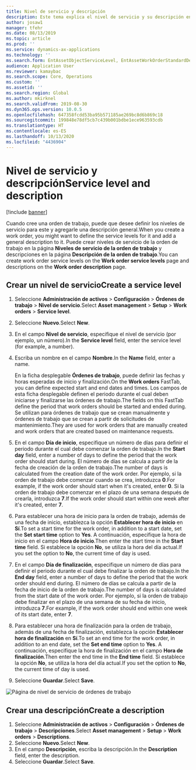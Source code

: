 ```yaml
---
title: Nivel de servicio y descripción
description: Este tema explica el nivel de servicio y su descripción en Administración de activos.
author: josaw1
manager: tfehr
ms.date: 08/13/2019
ms.topic: article
ms.prod: ''
ms.service: dynamics-ax-applications
ms.technology: ''
ms.search.form: EntAssetObjectServiceLevel, EntAssetWorkOrderStandardDescription, EntAssetWorkOrderServiceLevel, EntAssetServiceLevelLookup
audience: Application User
ms.reviewer: kamaybac
ms.search.scope: Core, Operations
ms.custom: ''
ms.assetid: ''
ms.search.region: Global
ms.author: mkirknel
ms.search.validFrom: 2019-08-30
ms.dyn365.ops.version: 10.0.5
ms.openlocfilehash: 647358fcdd53ba95b571185ae269bc8d6b869c18
ms.sourcegitcommit: 199848e78df5cb7c439b001bdbe1ece963593cdb
ms.translationtype: HT
ms.contentlocale: es-ES
ms.lasthandoff: 10/13/2020
ms.locfileid: "4436904"
---
```

# <a name="service-level-and-description"></a><span data-ttu-id="9eff5-103">Nivel de servicio y descripción</span><span class="sxs-lookup"><span data-stu-id="9eff5-103">Service level and description</span></span>

[!include [banner](../../includes/banner.md)]

 

<span data-ttu-id="9eff5-104">Cuando cree una orden de trabajo, puede que desee definir los niveles de servicio para este y agregarle una descripción general.</span><span class="sxs-lookup"><span data-stu-id="9eff5-104">When you create a work order, you might want to define the service levels for it and add a general description to it.</span></span> <span data-ttu-id="9eff5-105">Puede crear niveles de servicio de la orden de trabajo en la página **Niveles de servicio de la orden de trabajo** y descripciones en la página **Descripción de la orden de trabajo**.</span><span class="sxs-lookup"><span data-stu-id="9eff5-105">You can create work order service levels on the **Work order service levels** page and descriptions on the **Work order description** page.</span></span>

## <a name="create-a-service-level"></a><span data-ttu-id="9eff5-106">Crear un nivel de servicio</span><span class="sxs-lookup"><span data-stu-id="9eff5-106">Create a service level</span></span>

1. <span data-ttu-id="9eff5-107">Seleccione **Administración de activos** \> **Configuración** \> **Órdenes de trabajo** \> **Nivel de servicio**.</span><span class="sxs-lookup"><span data-stu-id="9eff5-107">Select **Asset management** \> **Setup** \> **Work orders** \> **Service level**.</span></span>
2. <span data-ttu-id="9eff5-108">Seleccione **Nuevo**.</span><span class="sxs-lookup"><span data-stu-id="9eff5-108">Select **New**.</span></span>
3. <span data-ttu-id="9eff5-109">En el campo **Nivel de servicio**, especifique el nivel de servicio (por ejemplo, un número).</span><span class="sxs-lookup"><span data-stu-id="9eff5-109">In the **Service level** field, enter the service level (for example, a number).</span></span>
4. <span data-ttu-id="9eff5-110">Escriba un nombre en el campo **Nombre**.</span><span class="sxs-lookup"><span data-stu-id="9eff5-110">In the **Name** field, enter a name.</span></span>

    <span data-ttu-id="9eff5-111">En la ficha desplegable **Órdenes de trabajo**, puede definir las fechas y horas esperadas de inicio y finalización.</span><span class="sxs-lookup"><span data-stu-id="9eff5-111">On the **Work orders** FastTab, you can define expected start and end dates and times.</span></span> <span data-ttu-id="9eff5-112">Los campos de esta ficha desplegable definen el periodo durante el cual deben iniciarse y finalizarse las órdenes de trabajo.</span><span class="sxs-lookup"><span data-stu-id="9eff5-112">The fields on this FastTab define the period that work orders should be started and ended during.</span></span> <span data-ttu-id="9eff5-113">Se utilizan para órdenes de trabajo que se crean manualmente y órdenes de trabajo que se crean a partir de solicitudes de mantenimiento.</span><span class="sxs-lookup"><span data-stu-id="9eff5-113">They are used for work orders that are manually created and work orders that are created based on maintenance requests.</span></span> 

5. <span data-ttu-id="9eff5-114">En el campo **Día de inicio**, especifique un número de días para definir el periodo durante el cual debe comenzar la orden de trabajo.</span><span class="sxs-lookup"><span data-stu-id="9eff5-114">In the **Start day** field, enter a number of days to define the period that the work order should start during.</span></span> <span data-ttu-id="9eff5-115">El número de días se calcula a partir de la fecha de creación de la orden de trabajo.</span><span class="sxs-lookup"><span data-stu-id="9eff5-115">The number of days is calculated from the creation date of the work order.</span></span> <span data-ttu-id="9eff5-116">Por ejemplo, si la orden de trabajo debe comenzar cuando se crea, introduzca **0**.</span><span class="sxs-lookup"><span data-stu-id="9eff5-116">For example, if the work order should start when it's created, enter **0**.</span></span> <span data-ttu-id="9eff5-117">Si la orden de trabajo debe comenzar en el plazo de una semana después de crearla, introduzca **7**.</span><span class="sxs-lookup"><span data-stu-id="9eff5-117">If the work order should start within one week after it's created, enter **7**.</span></span>
6. <span data-ttu-id="9eff5-118">Para establecer una hora de inicio para la orden de trabajo, además de una fecha de inicio, establezca la opción **Establecer hora de inicio** en **Sí**.</span><span class="sxs-lookup"><span data-stu-id="9eff5-118">To set a start time for the work order, in addition to a start date, set the **Set start time** option to **Yes**.</span></span> <span data-ttu-id="9eff5-119">A continuación, especifique la hora de inicio en el campo **Hora de inicio**.</span><span class="sxs-lookup"><span data-stu-id="9eff5-119">Then enter the start time in the **Start time** field.</span></span> <span data-ttu-id="9eff5-120">Si establece la opción **No**, se utiliza la hora del día actual.</span><span class="sxs-lookup"><span data-stu-id="9eff5-120">If you set the option to **No**, the current time of day is used.</span></span>
7. <span data-ttu-id="9eff5-121">En el campo **Día de finalización**, especifique un número de días para definir el periodo durante el cual debe finalizar la orden de trabajo.</span><span class="sxs-lookup"><span data-stu-id="9eff5-121">In the **End day** field, enter a number of days to define the period that the work order should end during.</span></span> <span data-ttu-id="9eff5-122">El número de días se calcula a partir de la fecha de inicio de la orden de trabajo.</span><span class="sxs-lookup"><span data-stu-id="9eff5-122">The number of days is calculated from the start date of the work order.</span></span> <span data-ttu-id="9eff5-123">Por ejemplo, si la orden de trabajo debe finalizar en el plazo de una semana de su fecha de inicio, introduzca **7**.</span><span class="sxs-lookup"><span data-stu-id="9eff5-123">For example, if the work order should end within one week of its start date, enter **7**.</span></span>
8. <span data-ttu-id="9eff5-124">Para establecer una hora de finalización para la orden de trabajo, además de una fecha de finalización, establezca la opción **Establecer hora de finalización** en **Sí**.</span><span class="sxs-lookup"><span data-stu-id="9eff5-124">To set an end time for the work order, in addition to an end date, set the **Set end time** option to **Yes**.</span></span> <span data-ttu-id="9eff5-125">A continuación, especifique la hora de finalización en el campo **Hora de finalización**.</span><span class="sxs-lookup"><span data-stu-id="9eff5-125">Then enter the end time in the **End time** field.</span></span> <span data-ttu-id="9eff5-126">Si establece la opción **No**, se utiliza la hora del día actual.</span><span class="sxs-lookup"><span data-stu-id="9eff5-126">If you set the option to **No**, the current time of day is used.</span></span>
9. <span data-ttu-id="9eff5-127">Seleccione **Guardar**.</span><span class="sxs-lookup"><span data-stu-id="9eff5-127">Select **Save**.</span></span>

![Página de nivel de servicio de órdenes de trabajo](media/19-setup-for-work-orders.png)

## <a name="create-a-description"></a><span data-ttu-id="9eff5-129">Crear una descripción</span><span class="sxs-lookup"><span data-stu-id="9eff5-129">Create a description</span></span>

1. <span data-ttu-id="9eff5-130">Seleccione **Administración de activos** \> **Configuración** \> **Órdenes de trabajo** \> **Descripciones**.</span><span class="sxs-lookup"><span data-stu-id="9eff5-130">Select **Asset management** \> **Setup** \> **Work orders** \> **Descriptions**.</span></span>
2. <span data-ttu-id="9eff5-131">Seleccione **Nuevo**.</span><span class="sxs-lookup"><span data-stu-id="9eff5-131">Select **New**.</span></span>
3. <span data-ttu-id="9eff5-132">En el campo **Descripción**, escriba la descripción.</span><span class="sxs-lookup"><span data-stu-id="9eff5-132">In the **Description** field, enter the description.</span></span>
4. <span data-ttu-id="9eff5-133">Seleccione **Guardar**.</span><span class="sxs-lookup"><span data-stu-id="9eff5-133">Select **Save**.</span></span>
